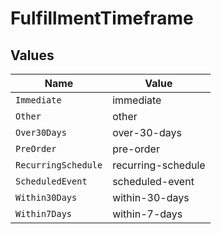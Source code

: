 # FulfillmentTimeframe


## Values

| Name                | Value               |
| ------------------- | ------------------- |
| `Immediate`         | immediate           |
| `Other`             | other               |
| `Over30Days`        | over-30-days        |
| `PreOrder`          | pre-order           |
| `RecurringSchedule` | recurring-schedule  |
| `ScheduledEvent`    | scheduled-event     |
| `Within30Days`      | within-30-days      |
| `Within7Days`       | within-7-days       |